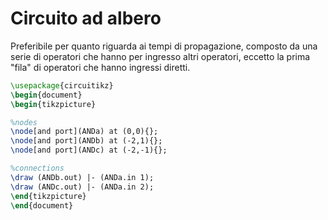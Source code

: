 # Circuito ad albero
Preferibile per quanto riguarda ai tempi di propagazione, composto da una serie di operatori che hanno per ingresso altri operatori, eccetto la prima "fila" di operatori che hanno ingressi diretti.

```tikz
\usepackage{circuitikz}
\begin{document}
\begin{tikzpicture}

%nodes
\node[and port](ANDa) at (0,0){};
\node[and port](ANDb) at (-2,1){};
\node[and port](ANDc) at (-2,-1){};

%connections
\draw (ANDb.out) |- (ANDa.in 1);
\draw (ANDc.out) |- (ANDa.in 2);
\end{tikzpicture}
\end{document}
```
